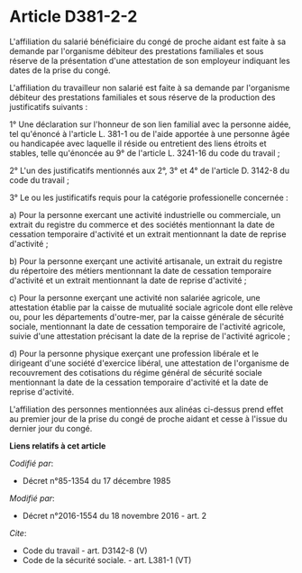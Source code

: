 # Article D381-2-2

L'affiliation du salarié bénéficiaire du congé de proche aidant est faite à sa demande par l'organisme débiteur des
prestations familiales et sous réserve de la présentation d'une attestation de son employeur indiquant les dates de la prise
du congé. 

L'affiliation du travailleur non salarié est faite à sa demande par l'organisme débiteur des prestations familiales et sous
réserve de la production des justificatifs suivants : 

1° Une déclaration sur l'honneur de son lien familial avec la personne aidée, tel qu'énoncé à l'article L. 381-1 ou de l'aide
apportée à une personne âgée ou handicapée avec laquelle il réside ou entretient des liens étroits et stables, telle
qu'énoncée au 9° de l'article L. 3241-16 du code du travail ; 

2° L'un des justificatifs mentionnés aux 2°, 3° et 4° de l'article D. 3142-8 du code du travail ; 

3° Le ou les justificatifs requis pour la catégorie professionelle concernée : 

a) Pour la personne exercant une activité industrielle ou commerciale, un extrait du registre du commerce et des sociétés
mentionnant la date de cessation temporaire d'activité et un extrait mentionnant la date de reprise d'activité ; 

b) Pour la personne exerçant une activité artisanale, un extrait du registre du répertoire des métiers mentionnant la date de
cessation temporaire d'activité et un extrait mentionnant la date de reprise d'activité ; 

c) Pour la personne exerçant une activité non salariée agricole, une attestation établie par la caisse de mutualité sociale
agricole dont elle relève ou, pour les départements d'outre-mer, par la caisse générale de sécurité sociale, mentionnant la
date de cessation temporaire de l'activité agricole, suivie d'une attestation précisant la date de la reprise de l'activité
agricole ; 

d) Pour la personne physique exerçant une profession libérale et le dirigeant d'une société d'exercice libéral, une
attestation de l'organisme de recouvrement des cotisations du régime général de sécurité sociale mentionnant la date de la
cessation temporaire d'activité et la date de reprise d'activité. 

L'affiliation des personnes mentionnées aux alinéas ci-dessus prend effet au premier jour de la prise du congé de proche
aidant et cesse à l'issue du dernier jour du congé.

**Liens relatifs à cet article**

_Codifié par_:

  - Décret n°85-1354 du 17 décembre 1985

_Modifié par_:

  - Décret n°2016-1554 du 18 novembre 2016 - art. 2

_Cite_:

  - Code du travail - art. D3142-8 (V)
  - Code de la sécurité sociale. - art. L381-1 (VT)
